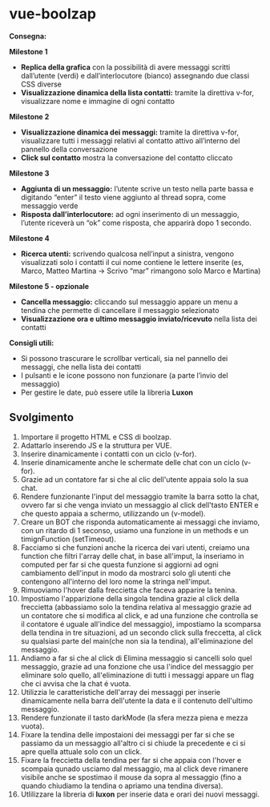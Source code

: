 vue-boolzap
===
**Consegna:**

**Milestone 1**

- **Replica della grafica** con la possibilità di avere messaggi scritti dall’utente (verdi) e dall’interlocutore (bianco) assegnando due classi CSS diverse
- **Visualizzazione dinamica della lista contatti:** tramite la direttiva v-for, visualizzare nome e immagine di ogni contatto

**Milestone 2**

- **Visualizzazione dinamica dei messaggi:** tramite la direttiva v-for, visualizzare tutti i messaggi relativi al contatto attivo all’interno del pannello della conversazione
- **Click sul contatto** mostra la conversazione del contatto cliccato

**Milestone 3**

- **Aggiunta di un messaggio:** l’utente scrive un testo nella parte bassa e digitando “enter” il testo viene aggiunto al thread sopra, come messaggio verde
- **Risposta dall’interlocutore:** ad ogni inserimento di un messaggio, l’utente riceverà un “ok” come risposta, che apparirà dopo 1 secondo.

**Milestone 4**

- **Ricerca utenti:** scrivendo qualcosa nell’input a sinistra, vengono visualizzati solo i contatti il cui nome contiene le lettere inserite (es, Marco, Matteo Martina -> Scrivo “mar” rimangono solo Marco e Martina)

**Milestone 5 - opzionale**

- **Cancella messaggio:** cliccando sul messaggio appare un menu a tendina che permette di cancellare il messaggio selezionato
- **Visualizzazione ora e ultimo messaggio inviato/ricevuto** nella lista dei contatti 

**Consigli utili:**

- Si possono trascurare le scrollbar verticali, sia nel pannello dei messaggi, che nella lista dei contatti
- I pulsanti e le icone possono non funzionare (a parte l’invio del messaggio)
- Per gestire le date, può essere utile la libreria **Luxon**

## Svolgimento

1. Importare il progetto HTML e CSS di boolzap.
2. Adattarlo inserendo JS e la struttura per VUE.
3. Inserire dinamicamente i contatti con un ciclo (v-for).
4. Inserie dinamicamente anche le schermate delle chat con un ciclo (v-for).
5. Grazie ad un contatore far si che al clic dell'utente appaia solo la sua chat.
6. Rendere funzionante l'input del messaggio tramite la barra sotto la chat, ovvero far si che venga inviato un messaggio al click dell'tasto ENTER e che questo appaia a schermo, utilizzando un (v-model).
7. Creare un BOT che risponda automaticamente ai messaggi che inviamo, con un ritardo di 1 seconso, usiamo una funzione in un methods e un timignFunction (setTimeout).
8. Facciamo si che funzioni anche la ricerca dei vari utenti, creiamo una function che filtri l'array delle chat, in base all'imput, la inseriamo in computed per far si che questa funzione si aggiorni ad ogni cambiamento dell'input in modo da mostrarci solo gli utenti che contengono all'interno del loro nome la stringa nell'imput.
9. Rimuoviamo l'hover dalla freccietta che faceva apparire la tenina.
10. Impostiamo l'apparizione della singola tendina grazie al click della freccietta (abbassiamo solo la tendina relativa al messaggio grazie ad un contatore che si modifica al click, e ad una funzione che controlla se il contatore é uguale all'indice del messaggio), impostiamo la scomparsa della tendina in tre situazioni, ad un secondo click sulla freccetta, al click su qualsiasi parte del main(che non sia la tendina), all'eliminazione del messaggio.
11. Andiamo a far si che al click di Elimina messaggio si cancelli solo quel messaggio, grazie ad una fonzione che usa l'indice del messaggio per eliminare solo quello, all'eliminazione di tutti i messaggi appare un flag che ci avvisa che la chat é vuota.
12. Utilizzia le caratteristiche dell'array dei messaggi per inserie dinamicamente nella barra dell'utente la data e il contenuto dell'ultimo messaggio.
13. Rendere funzionate il tasto darkMode (la sfera mezza piena e mezza vuota).
14. Fixare la tendina delle impostaioni dei messaggi per far si che se passiamo da un messaggio all'altro ci si chiude la precedente e ci si apre quella attuale solo con un click.
15. Fixare la freccietta della tendina per far si che appaia con l'hover e scompaia qunado usciamo dal messaggio, ma al click deve rimanere visibile anche se spostimao il mouse da sopra al messaggio (fino a quando chiudiamo la tendina o apriamo una tendina diversa).
16. Utlilizzare la libreria di **luxon** per inserie data e orari dei nuovi messaggi.


